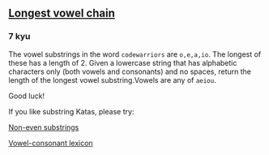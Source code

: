 <h2><a href=https://www.codewars.com/kata/59c5f4e9d751df43cf000035/train/javascript target="_blank">Longest vowel chain</a></h2><h3>7 kyu</h3><p>The vowel substrings in the word <code>codewarriors</code> are <code>o,e,a,io</code>. The longest of these has a length of 2. Given a lowercase string that has alphabetic characters only (both vowels and consonants) and no spaces, return the length of the longest vowel substring.Vowels are any of <code>aeiou</code>. </p><p>Good luck!</p><p>If you like substring Katas, please try:</p><p><a href="https://www.codewars.com/kata/59da47fa27ee00a8b90000b4" data-turbolinks="false" target="_blank">Non-even substrings</a></p><p><a href="https://www.codewars.com/kata/59cf8bed1a68b75ffb000026" data-turbolinks="false" target="_blank">Vowel-consonant lexicon</a></p>